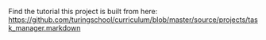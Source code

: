 Find the tutorial this project is built from here: https://github.com/turingschool/curriculum/blob/master/source/projects/task_manager.markdown
